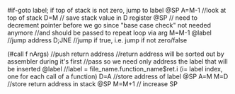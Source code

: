 

#if-goto label; if top of stack is not zero, jump to label
@SP
A=M-1 //look at top of stack
D=M // save stack value in D register
@SP // need to decrement pointer before we go since "base case check" not needed anymore
//and should be passed to repeat loop via arg
M=M-1
@label //jump address
D;JNE //jump if true, i.e. jump if not zero/false


(#call f nArgs)
//push return address
//return address will be sorted out by assembler during it's first
//pass so we need only address the label that will be inserted
@label //label = file_name.function_name$ret.i (i= label index, one for each call of a function)
D=A //store address of label
@SP
A=M
M=D //store return address in stack
@SP
M=M+1 // increase SP